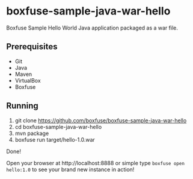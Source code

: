 boxfuse-sample-java-war-hello
=============================

Boxfuse Sample Hello World Java application packaged as a war file.

## Prerequisites

- Git
- Java
- Maven
- VirtualBox
- Boxfuse

## Running

1. git clone https://github.com/boxfuse/boxfuse-sample-java-war-hello
2. cd boxfuse-sample-java-war-hello
3. mvn package
4. boxfuse run target/hello-1.0.war

Done!

Open your browser at http://localhost:8888 or simple type ```boxfuse open hello:1.0``` to see your brand new instance in action!
